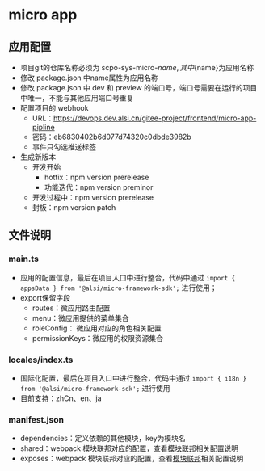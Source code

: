 # micro app

## 应用配置

- 项目git的仓库名称必须为 scpo-sys-micro-${name}, 其中${name}为应用名称
- 修改 package.json 中name属性为应用名称
- 修改 package.json 中 dev 和 preview 的端口号，端口号需要在运行的项目中唯一，不能与其他应用端口号重复
- 配置项目的 webhook
    - URL：https://devops.dev.alsi.cn/gitee-project/frontend/micro-app-pipline
    - 密码：eb6830402b6d077d74320c0dbde3982b
    - 事件只勾选推送标签
- 生成新版本
    - 开发开始
        - hotfix：npm version prerelease
        - 功能迭代：npm version preminor
    - 开发过程中：npm version prerelease
    - 封板：npm version patch

## 文件说明

### main.ts

- 应用的配置信息，最后在项目入口中进行整合，代码中通过 `import { appsData } from '@alsi/micro-framework-sdk';` 进行使用；
- export保留字段
    - routes：微应用路由配置
    - menu：微应用提供的菜单集合
    - roleConfig： 微应用对应的角色相关配置
    - permissionKeys：微应用的权限资源集合

### locales/index.ts

- 国际化配置，最后在项目入口中进行整合，代码中通过 `import { i18n } from '@alsi/micro-framework-sdk';` 进行使用
- 目前支持：zhCn、en、ja

### manifest.json

- dependencies：定义依赖的其他模块，key为模块名
- shared：webpack 模块联邦对应的配置，查看[模块联邦](https://www.webpackjs.com/concepts/module-federation/)相关配置说明
- exposes：webpack 模块联邦对应的配置，查看[模块联邦](https://www.webpackjs.com/concepts/module-federation/)相关配置说明
